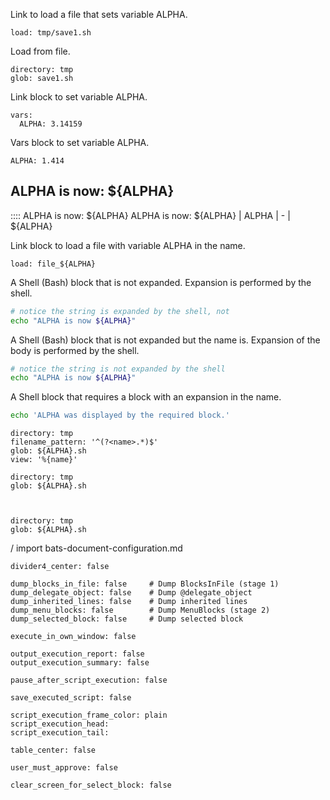Link to load a file that sets variable ALPHA.
```link
load: tmp/save1.sh
```

Load from file.
```load
directory: tmp
glob: save1.sh
```

Link block to set variable ALPHA.
```link
vars:
  ALPHA: 3.14159
```

Vars block to set variable ALPHA.
```vars
ALPHA: 1.414
```

## ALPHA is now: ${ALPHA}
:::: ALPHA is now: ${ALPHA}
ALPHA is now: ${ALPHA}
| ALPHA
| -
| ${ALPHA}

Link block to load a file with variable ALPHA in the name.
```link
load: file_${ALPHA}
```
A Shell (Bash) block that is not expanded.
Expansion is performed by the shell.
```bash
# notice the string is expanded by the shell, not
echo "ALPHA is now ${ALPHA}"
```
A Shell (Bash) block that is not expanded but the name is.
Expansion of the body is performed by the shell.
```bash :block_name_with_${ALPHA}_in_name
# notice the string is not expanded by the shell
echo "ALPHA is now ${ALPHA}"
```
A Shell block that requires a block with an expansion in the name.
```bash +block_name_with_${ALPHA}_in_name
echo 'ALPHA was displayed by the required block.'
```

```history
directory: tmp
filename_pattern: '^(?<name>.*)$'
glob: ${ALPHA}.sh
view: '%{name}'
```
```load
directory: tmp
glob: ${ALPHA}.sh
```
```view
```
```edit
```
```save
directory: tmp
glob: ${ALPHA}.sh
```

/ import bats-document-configuration.md
```opts :(document_opts)
divider4_center: false

dump_blocks_in_file: false     # Dump BlocksInFile (stage 1)
dump_delegate_object: false    # Dump @delegate_object
dump_inherited_lines: false    # Dump inherited lines
dump_menu_blocks: false        # Dump MenuBlocks (stage 2)
dump_selected_block: false     # Dump selected block

execute_in_own_window: false

output_execution_report: false
output_execution_summary: false

pause_after_script_execution: false

save_executed_script: false

script_execution_frame_color: plain
script_execution_head:
script_execution_tail:

table_center: false

user_must_approve: false

clear_screen_for_select_block: false
```